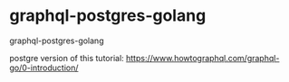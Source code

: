 # graphql-postgres-golang
graphql-postgres-golang

postgre version of this tutorial:
https://www.howtographql.com/graphql-go/0-introduction/

